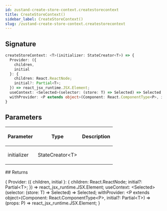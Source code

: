 ```yaml
---
id: zustand-create-store-context.createstorecontext
title: CreateStoreContext()
sidebar_label: CreateStoreContext()
slug: /zustand-create-store-context.createstorecontext
---
```






## Signature

```typescript
createStoreContext: <T>(initializer: StateCreator<T>) => {
  Provider: ({
    children,
    initial
  }: {
    children: React.ReactNode;
    initial?: Partial<T>;
  }) => react_jsx_runtime.JSX.Element;
  useContext: <Selected>(selector: (store: T) => Selected) => Selected;
  withProvider: <P extends object>(Component: React.ComponentType<P>, initial?: Partial<T>) => (props: P) => react_jsx_runtime.JSX.Element;
}
```

## Parameters

<table><thead><tr><th>

Parameter


</th><th>

Type


</th><th>

Description


</th></tr></thead>
<tbody><tr><td>

initializer


</td><td>

StateCreator&lt;T&gt;


</td><td>


</td></tr>
</tbody></table>
## Returns

\{ Provider: ({ children, initial \}: \{ children: React.ReactNode; initial?: Partial&lt;T&gt;; \}) =&gt; react_jsx_runtime.JSX.Element; useContext: &lt;Selected&gt;(selector: (store: T) =&gt; Selected) =&gt; Selected; withProvider: &lt;P extends object&gt;(Component: React.ComponentType&lt;P&gt;, initial?: Partial&lt;T&gt;) =&gt; (props: P) =&gt; react_jsx_runtime.JSX.Element; }

